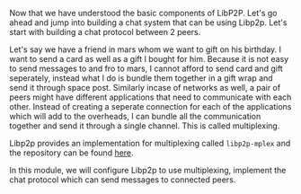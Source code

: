 Now that we have understood the basic components of LibP2P. Let's go ahead and jump into building a chat system that can be using Libp2p. Let's start with building a chat protocol between 2 peers.

Let's say we have a friend in mars whom we want to gift on his birthday. I want to send a card as well as a gift I bought for him. Because it is not easy to send messages to and fro to mars, I cannot afford to send card and gift seperately, instead what I do is bundle them together in a gift wrap and send it through space post. Similarly incase of networks as well, a pair of peers might have different applications that need to communicate with each other. Instead of creating a seperate connection for each of the applications which will add to the overheads, I can bundle all the communication together and send it through a single channel. This is called multiplexing.

Libp2p provides an implementation for multiplexing called `libp2p-mplex` and the repository can be found [here](https://github.com/libp2p/js-libp2p-mplex).

In this module, we will configure Libp2p to use multiplexing, implement the chat protocol which can send messages to connected peers.
